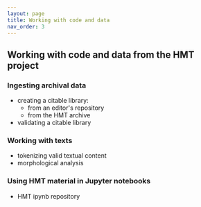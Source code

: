 ```yaml
---
layout: page
title: Working with code and data
nav_order: 3
---
```


## Working with code and data from the HMT project

### Ingesting archival data

- creating a citable library:
    - from an editor's repository
    - from the HMT archive
- validating a citable library


### Working with texts

- tokenizing valid textual content
- morphological analysis


### Using HMT material in Jupyter notebooks

- HMT ipynb repository
